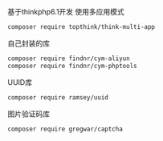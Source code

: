 <!--
 * @Author: 程英明
 * @Date: 2022-12-23 16:24:23
 * @LastEditTime: 2023-07-27 09:44:12
 * @LastEditors: 程英明
 * @Description: 
 * @FilePath: \web_php6_server\README.md
 * QQ:504875043@qq.com
-->
基于thinkphp6.1开发
使用多应用模式
```sh
composer require topthink/think-multi-app
```
自己封装的库
```sh
composer require findnr/cym-aliyun
composer require findnr/cym-phptools
```
UUID库
```sh
composer require ramsey/uuid
```
图片验证码库
```sh
composer require gregwar/captcha

```